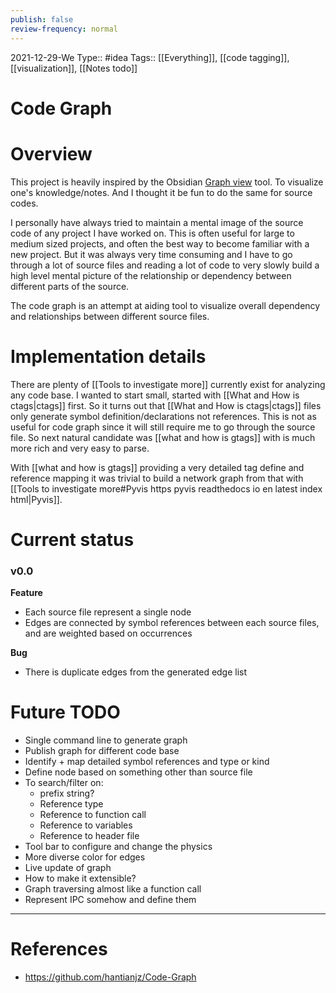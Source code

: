 ```yaml
---
publish: false
review-frequency: normal
---
```

2021-12-29-We
Type:: #idea
Tags:: [[Everything]], [[code tagging]], [[visualization]], [[Notes todo]]

# Code Graph

# Overview
This project is heavily inspired by the Obsidian [Graph view](https://help.obsidian.md/Plugins/Graph+view) tool. To visualize one's knowledge/notes. And I thought it be fun to do the same for source codes.

I personally have always tried to maintain a mental image of the source code of any project I have worked on. This is often useful for large to medium sized projects, and often the best way to become familiar with a new project. But it was always very time consuming and I have to go through a lot of source files and reading a lot of code to very slowly build a high level mental picture of the relationship or dependency between different parts of the source.

The code graph is an attempt at aiding tool to visualize overall dependency and relationships between different source files.

# Implementation details
There are plenty of [[Tools to investigate more]] currently exist for analyzing any code base. I wanted to start small, started with [[What and How is ctags|ctags]] first. So it turns out that [[What and How is ctags|ctags]] files only generate symbol definition/declarations not references. This is not as useful for code graph since it will still require me to go through the source file. So next natural candidate was [[what and how is gtags]] with is much more rich and very easy to parse.

With [[what and how is gtags]] providing a very detailed tag define and reference mapping it was trivial to build a network graph from that with [[Tools to investigate more#Pyvis https pyvis readthedocs io en latest index html|Pyvis]].

# Current status
### v0.0
**Feature**
- Each source file represent a single node
- Edges are connected by symbol references between each source files, and are weighted based on occurrences

**Bug**
- There is duplicate edges from the generated edge list

# Future TODO
- Single command line to generate graph
- Publish graph for different code base
- Identify + map detailed symbol references and type or kind
- Define node based on something other than source file
- To search/filter on:
	- prefix string?
	- Reference type
	- Reference to function call
	- Reference to variables
	- Reference to header file
- Tool bar to configure and change the physics
- More diverse color for edges
- Live update of graph
- How to make it extensible?
- Graph traversing almost like a function call
- Represent IPC somehow and define them

---
# References
- https://github.com/hantianjz/Code-Graph